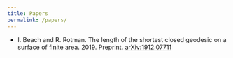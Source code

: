 ```yaml
---
title: Papers
permalink: /papers/
---
```


<ul> 
<li> I. Beach and R. Rotman. The length of the shortest closed geodesic on a surface of finite area. 2019. Preprint.
<a href="https://arxiv.org/abs/1912.07711">arXiv:1912.07711</a>
</li>
</ul>
